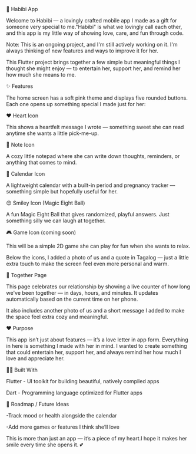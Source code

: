 💖 Habibi App

Welcome to Habibi — a lovingly crafted mobile app I made as a gift for someone very special to me."Habibi" is what we lovingly call each other, and this app is my little way of showing love, care, and fun through code.

Note: This is an ongoing project, and I'm still actively working on it. I'm always thinking of new features and ways to improve it for her.

This Flutter project brings together a few simple but meaningful things I thought she might enjoy — to entertain her, support her, and remind her how much she means to me.

✨ Features

The home screen has a soft pink theme and displays five rounded buttons. Each one opens up something special I made just for her:

❤️ Heart Icon

This shows a heartfelt message I wrote — something sweet she can read anytime she wants a little pick-me-up.

📝 Note Icon

A cozy little notepad where she can write down thoughts, reminders, or anything that comes to mind.

📅 Calendar Icon

A lightweight calendar with a built-in period and pregnancy tracker — something simple but hopefully useful for her.

😊 Smiley Icon (Magic Eight Ball)

A fun Magic Eight Ball that gives randomized, playful answers. Just something silly we can laugh at together.

🎮 Game Icon (coming soon)

This will be a simple 2D game she can play for fun when she wants to relax.

Below the icons, I added a photo of us and a quote in Tagalog — just a little extra touch to make the screen feel even more personal and warm.

👫 Together Page

This page celebrates our relationship by showing a live counter of how long we've been together — in days, hours, and minutes. It updates automatically based on the current time on her phone.

It also includes another photo of us and a short message I added to make the space feel extra cozy and meaningful.

❤️ Purpose

This app isn’t just about features — it’s a love letter in app form. Everything in here is something I made with her in mind. I wanted to create something that could entertain her, support her, and always remind her how much I love and appreciate her.

👷‍♂️ Built With

Flutter - UI toolkit for building beautiful, natively compiled apps

Dart - Programming language optimized for Flutter apps

🚧 Roadmap / Future Ideas

-Track mood or health alongside the calendar

-Add more games or features I think she’ll love



This is more than just an app — it’s a piece of my heart.I hope it makes her smile every time she opens it. 💕
